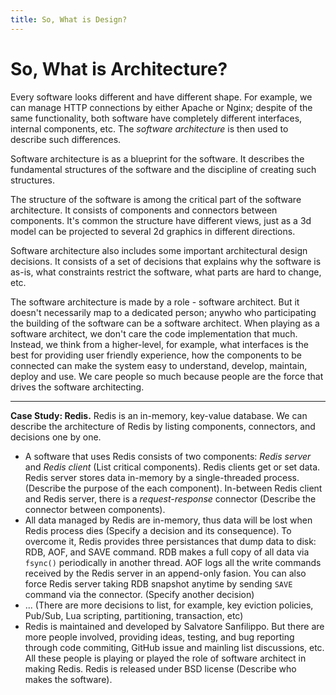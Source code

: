 ```yaml
---
title: So, What is Design?
---
```


# So, What is Architecture?

Every software looks different and have different shape. For example, we can manage HTTP connections by either Apache or Nginx; despite of the same functionality, both software have completely different interfaces, internal components, etc. The *software architecture* is then used to describe such differences.

Software architecture is as a blueprint for the software. It describes the fundamental structures of the software and the discipline of creating such structures.

The structure of the software is among the critical part of the software architecture. It consists of components and connectors between components. It's common the structure have different views, just as a 3d model can be projected to several 2d graphics in different directions.

Software architecture also includes some important architectural design decisions. It consists of a set of decisions that explains why the software is as-is, what constraints restrict the software, what parts are hard to change, etc.

The software architecture is made by a role - software architect. But it doesn't necessarily map to a dedicated person; anywho who participating the building of the software can be a software architect. When playing as a software architect, we don't care the code implementation that much. Instead, we think from a higher-level, for example, what interfaces is the best for providing user friendly experience, how the components to be connected can make the system easy to understand, develop, maintain, deploy and use. We care people so much because people are the force that drives the software architecting.

---

**Case Study: Redis.** Redis is an in-memory, key-value database. We can describe the architecture of Redis by listing components, connectors, and decisions one by one.

* A software that uses Redis consists of two components: *Redis server* and  *Redis client* (List critical components). Redis clients get or set data. Redis server stores data in-memory by a single-threaded process. (Describe the purpose of the each component). In-between Redis client and Redis server, there is a *request-response* connector (Describe the connector between components).
* All data managed by Redis are in-memory, thus data will be lost when Redis process dies (Specify a decision and its consequence). To overcome it, Redis provides three persistances that dump data to disk: RDB, AOF, and SAVE command. RDB makes a full copy of all data via `fsync()` periodically in another thread. AOF logs all the write commands received by the Redis server in an append-only fasion. You can also force Redis server taking RDB snapshot anytime by sending `SAVE` command via the connector. (Specify another decision)
* ... (There are more decisions to list, for example, key eviction policies, Pub/Sub, Lua scripting, partitioning, transaction, etc)
* Redis is maintained and developed by Salvatore Sanfilippo. But there are more people involved, providing ideas, testing, and bug reporting through code commiting, GitHub issue and mainling list discussions, etc. All these people is playing or played the role of software architect in making Redis. Redis is released under BSD license (Describe who makes the software).

